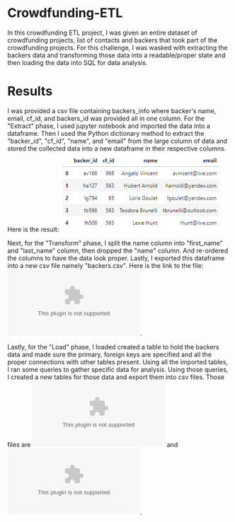 # Crowdfunding-ETL
In this crowdfunding ETL project, I was given an entire dataset of crowdfunding projects, list of contacts and backers that took part of the crowdfunding projects. For this challenge, I was wasked with extracting the backers data and transforming those data into a readable/proper state and then loading the data into SQL for data analysis. 

# Results
I was provided a csv file containing backers_info where backer's name, email, cf_id, and backers_id was provided all in one column. 
For the "Extract" phase, I used jupyter notebook and imported the data into a dataframe. Then I used the Python dictionary method to extract the "backer_id", "cf_id", "name", and "email" from the large column of data and stored the collected data into a new dataframe in their respective columns. Here is the result: ![Sample1](Resources/Screenshot_1.png)

Next, for the "Transform" phase, I split the name column into "first_name" and "last_name" column, then dropped the "name" column. And re-ordered the columns to have the data look proper. Lastly, I exported this dataframe into a new csv file namely "backers.csv". Here is the link to the file: ![backers_csv_file](/backers.csv).

Lastly, for the "Load" phase, I loaded created a table to hold the backers data and made sure the primary, foreign keys are specified and all the proper connections with other tables present. Using all the imported tables, I ran some queries to gather specific data for analysis. Using those queries, I created a new tables for those data and export them into csv files. Those files are ![email_contacts_remaining_goal_amount](/email_contacts_remaining_goal_amount.csv) and ![email_backers_remaining_goal_amount](/email_backers_remaining_goal_amount.csv).

